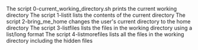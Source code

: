The script 0-current_working_directory.sh prints the current working directory
The script 1-listit lists the contents of the current directory
The script 2-bring_me_home changes the user's current directory to the home directory
The script 3-listfiles lists the files in the working directory using a list/long format
The script 4-listmorefiles lists all the files in the working directory including the hidden files

